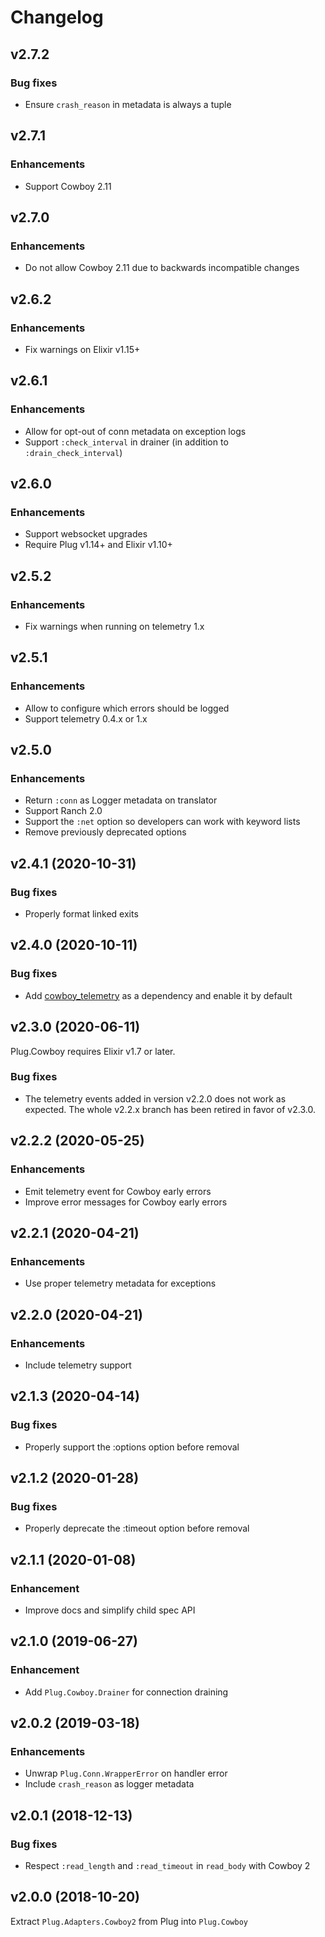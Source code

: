 # Changelog

## v2.7.2

### Bug fixes

 * Ensure `crash_reason` in metadata is always a tuple

## v2.7.1

### Enhancements

 * Support Cowboy 2.11

## v2.7.0

### Enhancements

 * Do not allow Cowboy 2.11 due to backwards incompatible changes

## v2.6.2

### Enhancements

 * Fix warnings on Elixir v1.15+

## v2.6.1

### Enhancements

 * Allow for opt-out of conn metadata on exception logs
 * Support `:check_interval` in drainer (in addition to `:drain_check_interval`)

## v2.6.0

### Enhancements

  * Support websocket upgrades
  * Require Plug v1.14+ and Elixir v1.10+

## v2.5.2

### Enhancements

  * Fix warnings when running on telemetry 1.x

## v2.5.1

### Enhancements

  * Allow to configure which errors should be logged
  * Support telemetry 0.4.x or 1.x

## v2.5.0

### Enhancements

  * Return `:conn` as Logger metadata on translator
  * Support Ranch 2.0
  * Support the `:net` option so developers can work with keyword lists
  * Remove previously deprecated options

## v2.4.1 (2020-10-31)

### Bug fixes

  * Properly format linked exits

## v2.4.0 (2020-10-11)

### Bug fixes

  * Add [cowboy_telemetry](https://github.com/beam-telemetry/cowboy_telemetry/) as a dependency and enable it by default

## v2.3.0 (2020-06-11)

Plug.Cowboy requires Elixir v1.7 or later.

### Bug fixes

  * The telemetry events added in version v2.2.0 does not work as expected. The whole v2.2.x branch has been retired in favor of v2.3.0.

## v2.2.2 (2020-05-25)

### Enhancements

  * Emit telemetry event for Cowboy early errors
  * Improve error messages for Cowboy early errors

## v2.2.1 (2020-04-21)

### Enhancements

  * Use proper telemetry metadata for exceptions

## v2.2.0 (2020-04-21)

### Enhancements

  * Include telemetry support

## v2.1.3 (2020-04-14)

### Bug fixes

  * Properly support the :options option before removal

## v2.1.2 (2020-01-28)

### Bug fixes

  * Properly deprecate the :timeout option before removal

## v2.1.1 (2020-01-08)

### Enhancement

  * Improve docs and simplify child spec API

## v2.1.0 (2019-06-27)

### Enhancement

  * Add `Plug.Cowboy.Drainer` for connection draining

## v2.0.2 (2019-03-18)

### Enhancements

  * Unwrap `Plug.Conn.WrapperError` on handler error
  * Include `crash_reason` as logger metadata

## v2.0.1 (2018-12-13)

### Bug fixes

  * Respect `:read_length` and `:read_timeout` in `read_body` with Cowboy 2

## v2.0.0 (2018-10-20)

Extract `Plug.Adapters.Cowboy2` from Plug into `Plug.Cowboy`
